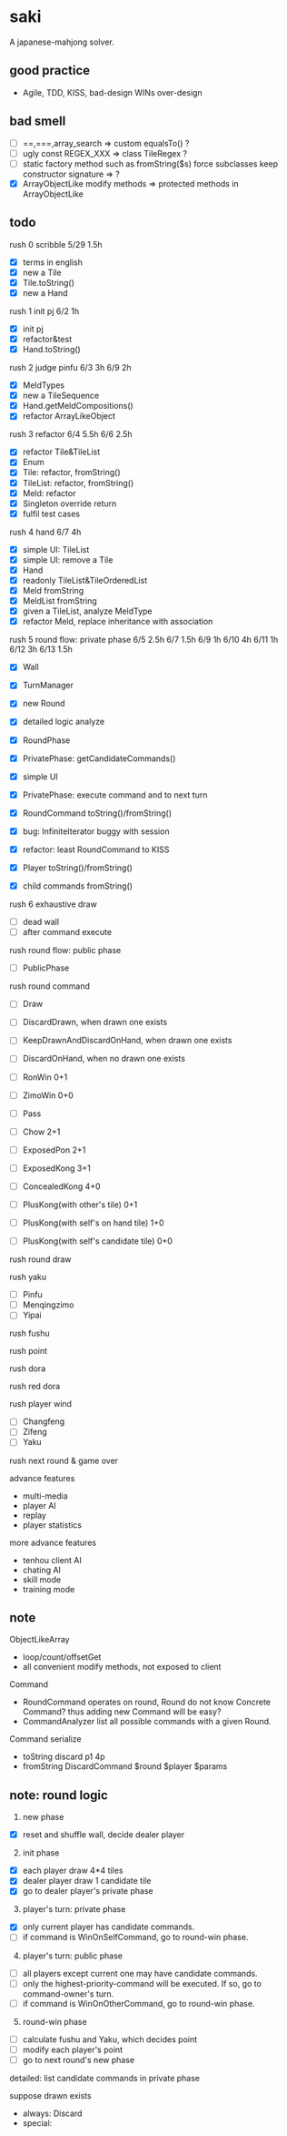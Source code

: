 # saki
A japanese-mahjong solver.

## good practice

- Agile, TDD, KISS, bad-design WINs over-design

## bad smell

- [ ] ==,===,array_search => custom equalsTo() ?
- [ ] ugly const REGEX_XXX =>  class TileRegex ?
- [ ] static factory method such as fromString($s) force subclasses keep constructor signature => ?
- [x] ArrayObjectLike modify methods => protected methods in ArrayObjectLike

## todo

rush 0 scribble 5/29 1.5h

- [x] terms in english
- [x] new a Tile
- [x] Tile.toString()
- [x] new a Hand

rush 1 init pj 6/2 1h

- [x] init pj
- [x] refactor&test
- [x] Hand.toString()

rush 2 judge pinfu 6/3 3h 6/9 2h

- [x] MeldTypes
- [x] new a TileSequence 
- [x] Hand.getMeldCompositions()
- [x] refactor ArrayLikeObject

rush 3 refactor 6/4 5.5h 6/6 2.5h

- [x] refactor Tile&TileList
- [x] Enum
- [x] Tile: refactor, fromString()
- [x] TileList: refactor, fromString()
- [x] Meld: refactor
- [x] Singleton override return
- [x] fulfil test cases

rush 4 hand 6/7 4h
- [x] simple UI: TileList
- [x] simple UI: remove a Tile
- [x] Hand
- [x] readonly TileList&TileOrderedList
- [x] Meld fromString
- [x] MeldList fromString
- [x] given a TileList, analyze MeldType
- [x] refactor Meld, replace inheritance with association

rush 5 round flow: private phase 6/5 2.5h 6/7 1.5h 6/9 1h 6/10 4h 6/11 1h 6/12 3h 6/13 1.5h
- [x] Wall
- [x] TurnManager
- [x] new Round

- [x] detailed logic analyze
- [x] RoundPhase
- [x] PrivatePhase: getCandidateCommands()

- [x] simple UI

- [x] PrivatePhase: execute command and to next turn
- [x] RoundCommand toString()/fromString()
- [x] bug: InfiniteIterator buggy with session
- [x] refactor: least RoundCommand to KISS  
- [x] Player toString()/fromString()
- [x] child commands fromString() 

rush 6 exhaustive draw

- [ ] dead wall
- [ ] after command execute

rush round flow: public phase

- [ ] PublicPhase

rush round command

- [ ] Draw
- [ ] DiscardDrawn, when drawn one exists
- [ ] KeepDrawnAndDiscardOnHand, when drawn one exists
- [ ] DiscardOnHand, when no drawn one exists

- [ ] RonWin 0+1
- [ ] ZimoWin 0+0
- [ ] Pass

- [ ] Chow 2+1
- [ ] ExposedPon 2+1
- [ ] ExposedKong 3+1

- [ ] ConcealedKong 4+0

- [ ] PlusKong(with other's tile) 0+1
- [ ] PlusKong(with self's on hand tile) 1+0
- [ ] PlusKong(with self's candidate tile) 0+0

rush round draw

rush yaku

- [ ] Pinfu
- [ ] Menqingzimo
- [ ] Yipai

rush fushu

rush point

rush dora

rush red dora

rush player wind

- [ ] Changfeng
- [ ] Zifeng
- [ ] Yaku

rush next round & game over

advance features

- multi-media
- player AI
- replay
- player statistics

more advance features

- tenhou client AI
- chating AI
- skill mode
- training mode

## note

ObjectLikeArray

- loop/count/offsetGet
- all convenient modify methods, not exposed to client

Command

- RoundCommand operates on round, Round do not know Concrete Command? thus adding new Command will be easy?
- CommandAnalyzer list all possible commands with a given Round.

Command serialize

- toString discard p1 4p
- fromString DiscardCommand $round $player $params

## note: round logic

1. new phase

- [x] reset and shuffle wall, decide dealer player

2. init phase

- [x] each player draw 4*4 tiles
- [x] dealer player draw 1 candidate tile
- [x] go to dealer player's private phase

3. player's turn: private phase

- [x] only current player has candidate commands.
- [ ] if command is WinOnSelfCommand, go to round-win phase.

4. player's turn: public phase

- [ ] all players except current one may have candidate commands.
- [ ] only the highest-priority-command will be executed. If so, go to command-owner's turn.
- [ ] if command is WinOnOtherCommand, go to round-win phase.

5. round-win phase

- [ ] calculate fushu and Yaku, which decides point
- [ ] modify each player's point
- [ ] go to next round's new phase

detailed: list candidate commands in private phase

suppose drawn exists

- always: Discard
- special: